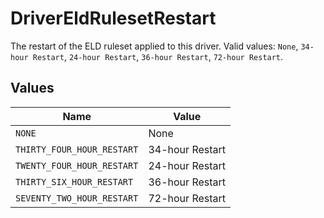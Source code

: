 # DriverEldRulesetRestart

The restart of the ELD ruleset applied to this driver. Valid values: `None`, `34-hour Restart`, `24-hour Restart`, `36-hour Restart`, `72-hour Restart`.


## Values

| Name                       | Value                      |
| -------------------------- | -------------------------- |
| `NONE`                     | None                       |
| `THIRTY_FOUR_HOUR_RESTART` | 34-hour Restart            |
| `TWENTY_FOUR_HOUR_RESTART` | 24-hour Restart            |
| `THIRTY_SIX_HOUR_RESTART`  | 36-hour Restart            |
| `SEVENTY_TWO_HOUR_RESTART` | 72-hour Restart            |